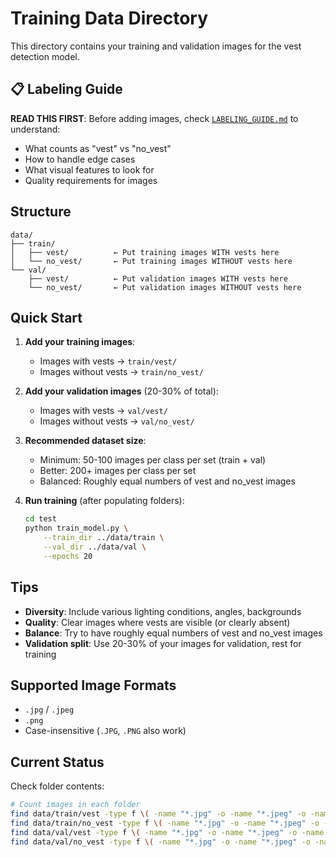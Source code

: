 # Training Data Directory

This directory contains your training and validation images for the vest detection model.

## 📋 Labeling Guide

**READ THIS FIRST**: Before adding images, check [`LABELING_GUIDE.md`](LABELING_GUIDE.md) to understand:
- What counts as "vest" vs "no_vest"
- How to handle edge cases
- What visual features to look for
- Quality requirements for images

## Structure

```
data/
├── train/
│   ├── vest/          ← Put training images WITH vests here
│   └── no_vest/       ← Put training images WITHOUT vests here
└── val/
    ├── vest/          ← Put validation images WITH vests here
    └── no_vest/       ← Put validation images WITHOUT vests here
```

## Quick Start

1. **Add your training images**:
   - Images with vests → `train/vest/`
   - Images without vests → `train/no_vest/`

2. **Add your validation images** (20-30% of total):
   - Images with vests → `val/vest/`
   - Images without vests → `val/no_vest/`

3. **Recommended dataset size**:
   - Minimum: 50-100 images per class per set (train + val)
   - Better: 200+ images per class per set
   - Balanced: Roughly equal numbers of vest and no_vest images

4. **Run training** (after populating folders):
   ```bash
   cd test
   python train_model.py \
       --train_dir ../data/train \
       --val_dir ../data/val \
       --epochs 20
   ```

## Tips

- **Diversity**: Include various lighting conditions, angles, backgrounds
- **Quality**: Clear images where vests are visible (or clearly absent)
- **Balance**: Try to have roughly equal numbers of vest and no_vest images
- **Validation split**: Use 20-30% of your images for validation, rest for training

## Supported Image Formats

- `.jpg` / `.jpeg`
- `.png`
- Case-insensitive (`.JPG`, `.PNG` also work)

## Current Status

Check folder contents:
```bash
# Count images in each folder
find data/train/vest -type f \( -name "*.jpg" -o -name "*.jpeg" -o -name "*.png" \) | wc -l
find data/train/no_vest -type f \( -name "*.jpg" -o -name "*.jpeg" -o -name "*.png" \) | wc -l
find data/val/vest -type f \( -name "*.jpg" -o -name "*.jpeg" -o -name "*.png" \) | wc -l
find data/val/no_vest -type f \( -name "*.jpg" -o -name "*.jpeg" -o -name "*.png" \) | wc -l
```

